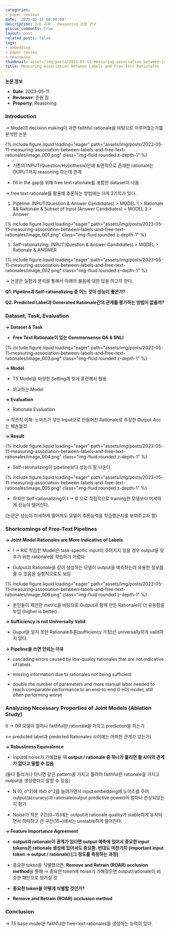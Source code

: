 ```yaml
---
categories:
- paper-reviews
date: '2023-05-11 00:00:00'
description: 논문 리뷰 - Reasoning 관련 연구
giscus_comments: true
layout: post
related_posts: false
tags:
- embedding
- paper-review
- reasoning
thumbnail: assets/img/posts/2023-05-11-measuring-association-between-labels-and-free-text-rationales/thumbnail.jpg
title: Measuring Association Between Labels and Free-Text Rationales
---
```


**논문 정보**
- **Date**: 2023-05-11
- **Reviewer**: 준원 장
- **Property**: Reasoning

### Introduction

→ Model의 decision making이 과연 faithful rationale을 바탕으로 이루어졌는가를 분석한 논문

{% include figure.liquid loading="eager" path="assets/img/posts/2023-05-11-measuring-association-between-labels-and-free-text-rationales/image_000.png" class="img-fluid rounded z-depth-1" %}

-  기존의 INPUT(Question/Hypothesis)안에 표면적으로 존재한 rationale는 OUPUT까지 reasoning 하는데 한계

-  fill in the gap을 위해 free text rationale를 포함한 dataset이 나옴

→ free text rationale를 활용해 추론하는 방법에는 크게 2가지가 있다.

1. Pipeline: INPUT(Question & Answer Candidiates) > MODEL 1 > Rationale  && Raitonale & Subset of Input (Answer Candidiates) > MODEL 2 > Answer

{% include figure.liquid loading="eager" path="assets/img/posts/2023-05-11-measuring-association-between-labels-and-free-text-rationales/image_001.png" class="img-fluid rounded z-depth-1" %}

1. Self-rationalizing: INPUT(Question & Answer Candidiates) > MODEL > Rationale & ANSWER

{% include figure.liquid loading="eager" path="assets/img/posts/2023-05-11-measuring-association-between-labels-and-free-text-rationales/image_002.png" class="img-fluid rounded z-depth-1" %}

→ 논문은 실험과 분석을 통해서 아래의 물음에 대한 답을 하고자 한다.

**Q1. Pipeline과 Self-rationalizing 중 어느 것이 성능이 좋은가?**

**Q2. Predicted Label과 Generated Rationale간의 관계를 평가하는 방법이 없을까?**

### Dataset, Task, Evaluation

**→ Dataset & Task**

- **Free Text Rationale이 있는 Commonsense QA & SNLI**

{% include figure.liquid loading="eager" path="assets/img/posts/2023-05-11-measuring-association-between-labels-and-free-text-rationales/image_003.png" class="img-fluid rounded z-depth-1" %}

**→ Model**

- T5 Model을 다양한 Setting에 맞게 훈련해서 활용

- 비교하는 Model

**→ Evaluation**

- Rationale Evaluation

→ 직관적 이해: 노이즈가 섞인 Input으로 만들어진 Rationale로 추정한 Output Acc는 훼손될것

**→ Result**

{% include figure.liquid loading="eager" path="assets/img/posts/2023-05-11-measuring-association-between-labels-and-free-text-rationales/image_004.png" class="img-fluid rounded z-depth-1" %}

- Self-rationalizing이 pipeline보다 성능이 잘 나온다.

{% include figure.liquid loading="eager" path="assets/img/posts/2023-05-11-measuring-association-between-labels-and-free-text-rationales/image_005.png" class="img-fluid rounded z-depth-1" %}

- 하지만 Self-rationalizing이 I → O 으로 직접적으로 training한 모델보다 미세하게 성능이 떨어진다. 

(논문은 성능이 미세하게 떨어져도 모델이 추론능력을 학습했는지를 보여주고자 함)

### Shortcomings of Free-Text Pipelines

**→ Joint Model Rationales are More Indicative of Labels**

- I → R로 학습한 Model은 task-specific input이 주어지지 않을 경우 output을 맞추기 위한 rationale을 학습하기 어렵다

- Output과 Rationale을 같이 생성하는 모델이 output을 예측하는데 유용한 정보를 줄 수 있음을 실험적으로도 보임

{% include figure.liquid loading="eager" path="assets/img/posts/2023-05-11-measuring-association-between-labels-and-free-text-rationales/image_006.png" class="img-fluid rounded z-depth-1" %}

- 본인들이 제안한 metric을 바탕으로 Output과 함께 만든 Rationale이 더 유용함을 보임 (higher is better)

**→ Sufficiency is not Universally Valid**

- Ouput을 알지 못한 Rationale추론(sufficiency 가정)은 universally하게 valid하지 않다.

**→ Pipeline을 쓰면 안되는 이유**

- cascading errors caused by low-quality rationales that are not indicative of labels

- missing information due to rationales not being sufficient

- double the number of parameters and more manual labor needed to reach comparable performance to an end-to-end (I→O) model; still often performing worse 

### Analyzing Necessary Properties of Joint Models (Ablation Study)

(I → OR 모델이 얼마나 faithful한 rationale을 가지고 prediction을 하는가 

↔ predicted label과 predicted Rationales 사이에는 어떠한 관계가 있는가)

**→ Robustness Equivalence**

- input에 noise가 가해졌을 때 **output / rationale 중 하나가 틀리면 둘 사이의 관계가 없다고 말할 수 있음**

(둘다 틀리거나 아니면 같은 pattern을 가지고 틀려야 faithful한 rationale을 가지고 output을 생성했다고 말할 수 있음)

- N (0, σ^2)에 따라 σ^2를 늘려가면서 input embedding에 노이즈를 주어 output(accuracy)과 rationale(output predictive power)이 얼마나 손상되었는지 평가 

- Noise가 적은 구간(0~15)에는 output과 rationale quality가 stable하게 유지되면서 하락하고 큰 구간(15~)에서는 unstable하게 떨어진다.

**→ Feature Importance Agreement**

- **output과 rationale이 관계가 있다면 output 예측에 있어서 중요한 input tokens은 rationale 생성에 있어서도 중요함. 반대도 마찬가지 (important input token → output / rationale) [그 정도를 측정하는 과정]**

- 중요한 token을 식별했으면, **Remove and Retrain (ROAR) occlusion method**을 통해 → 중요한 token에 noise가 가해졌으면 output/rationale이 비슷한 패턴으로 망가질 것

- **중요한 token을 어떻게 식별할 것인가?**

- **Remove and Retrain (ROAR) occlusion method**

### Conclusion

→ T5 base model은 faithful한 free-text rationales을 생성하는 능력이 있다.
